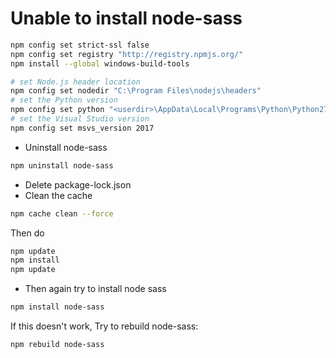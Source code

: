 # Unable to install node-sass 
```sh
npm config set strict-ssl false
npm config set registry "http://registry.npmjs.org/"
npm install --global windows-build-tools

# set Node.js header location
npm config set nodedir "C:\Program Files\nodejs\headers"
# set the Python version
npm config set python "<userdir>\AppData\Local\Programs\Python\Python27"
# set the Visual Studio version
npm config set msvs_version 2017
```

- Uninstall node-sass
```sh
npm uninstall node-sass 
```
- Delete package-lock.json
- Clean the cache
```sh
npm cache clean --force
```
Then do 
```sh
npm update
npm install
npm update
```
- Then again try to install node sass
```sh
npm install node-sass
```

If this doesn't work, Try to rebuild node-sass:
```sh
npm rebuild node-sass
```